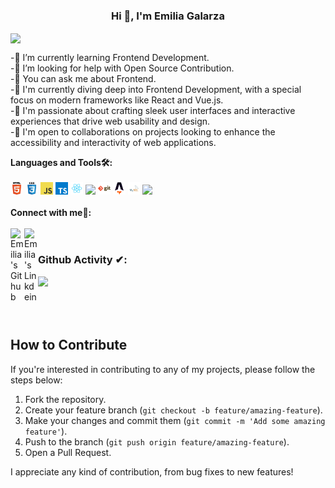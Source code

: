<h3 align="center">Hi 👋, I'm Emilia Galarza</h3>

<img align="center" src="https://media.istockphoto.com/id/1502289545/vector/technology-of-software-development-web-design-programming-concept-program-code-on-screen.jpg?s=612x612&w=0&k=20&c=IjkXl6uCuINBjLKmCq95TnhSQaHSAcJE2HzcNK42tv4=">

<p >
  -🌱 I’m currently learning Frontend Development.<br>
  -🤔 I’m looking for help with Open Source Contribution.<br>
  -💬 You can ask me about Frontend.<br>
  -🌱 I'm currently diving deep into Frontend Development, with a special focus on modern frameworks like React and Vue.js.<br>
  -🎨 I'm passionate about crafting sleek user interfaces and interactive experiences that drive web usability and design.<br>
  -🤝 I'm open to collaborations on projects looking to enhance the accessibility and interactivity of web applications.<br>

</p>

<strong>
  Languages and Tools🛠:
</strong>

 <br/>
  <br/>
<code><img height="20" src="https://raw.githubusercontent.com/github/explore/80688e429a7d4ef2fca1e82350fe8e3517d3494d/topics/html/html.png"></code>
<code><img height="20" src="https://raw.githubusercontent.com/github/explore/80688e429a7d4ef2fca1e82350fe8e3517d3494d/topics/css/css.png"></code>
<code><img height="20" src="https://raw.githubusercontent.com/github/explore/80688e429a7d4ef2fca1e82350fe8e3517d3494d/topics/javascript/javascript.png"></code>
<code><img height="20" src="https://raw.githubusercontent.com/github/explore/80688e429a7d4ef2fca1e82350fe8e3517d3494d/topics/typescript/typescript.png"></code>
<code><img height="20" src="https://raw.githubusercontent.com/github/explore/80688e429a7d4ef2fca1e82350fe8e3517d3494d/topics/react/react.png"></code> 
<code><img height="20" src="https://icons-for-free.com/iconfiles/png/512/NextJS-1324888744726908747.png"></code>
<code><img height="20" src="https://raw.githubusercontent.com/github/explore/80688e429a7d4ef2fca1e82350fe8e3517d3494d/topics/git/git.png"></code>
<code><img height="20" src="https://raw.githubusercontent.com/github/explore/5cc0a03a302ec862c4aeac2a22a513ae31c35432/topics/astro/astro.png"></code>
<code><img height="20" src="https://raw.githubusercontent.com/github/explore/80688e429a7d4ef2fca1e82350fe8e3517d3494d/topics/mysql/mysql.png"></code>
<code><img height="20" src="https://banner2.cleanpng.com/20181122/krs/kisspng-java-programming-language-selenium-computer-softwa-july-2-16-halab-4-dev-5bf78387a7bb41.028192901542947719687.jpg"></code>
<br/>
<br/>

<strong>
Connect with me🤝:
</strong>

<br/>
<br/>

<a href="https://github.com/Emi1213">
  <img align="left" alt="Emilia's Github" width="22px" src="https://upload.wikimedia.org/wikipedia/commons/thumb/a/ae/Github-desktop-logo-symbol.svg/1024px-Github-desktop-logo-symbol.svg.png" />
</a>


<a href="https://www.linkedin.com/in/emilia-galarza-b6b13a226">
  <img align="left" alt="Emilia's Linkdein" width="22px" src="https://cdn3.iconfinder.com/data/icons/inficons/512/linkedin.png" />
</a>

<br/>


### Github Activity ✔:

<a href="https://github.com/Emi1213">
  <img align="left" src="https://github-readme-stats.vercel.app/api/top-langs/?username=Emi1213&theme=tokyonight" />
</a>
<a href="https://github.com/Emi1213">
  <img src="https://github-readme-stats.vercel.app/api?username=Emi1213&show_icons=true&theme=tokyonight" alt=""/>
</a>
<br>
<br>
<br>
<br>


## How to Contribute
If you're interested in contributing to any of my projects, please follow the steps below:
1. Fork the repository.
2. Create your feature branch (`git checkout -b feature/amazing-feature`).
3. Make your changes and commit them (`git commit -m 'Add some amazing feature'`).
4. Push to the branch (`git push origin feature/amazing-feature`).
5. Open a Pull Request.

I appreciate any kind of contribution, from bug fixes to new features!
<!--
**Emi1213/Emi1213** is a ✨ _special_ ✨ repository because its `README.md` (this file) appears on your GitHub profile.

Here are some ideas to get you started:

- 🔭 I’m currently working on ...
🌱 I’m currently learning ...
- 👯 I’m looking to collaborate on ...
- 🤔 I’m looking for help with ...
- 💬 Ask me about ...
- 📫 How to reach me: ...
- 😄 Pronouns: ...
- ⚡ Fun fact: ...
-->
